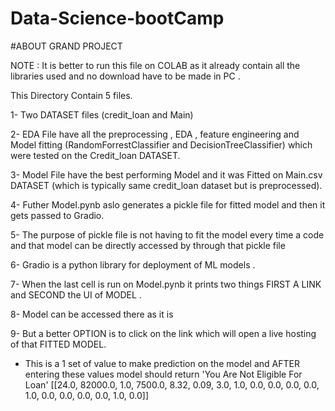 # Data-Science-bootCamp


#ABOUT GRAND PROJECT


NOTE : It is better to run this file on COLAB as it already contain all the libraries used and no download have to be made in PC .


This Directory Contain 5 files.

1- Two DATASET files (credit_loan and Main)

2- EDA File have all the preprocessing , EDA , feature engineering and Model fitting (RandomForrestClassifier and DecisionTreeClassifier) which were tested on the Credit_loan DATASET.

3- Model File have the best performing Model and it was Fitted on Main.csv DATASET (which is typically same credit_loan dataset but is preprocessed).

4- Futher Model.pynb aslo generates a pickle file for fitted model and then it gets passed to Gradio.

5- The purpose of pickle file is not having to fit the model every time a code and that model can be directly accessed by through that pickle file

6- Gradio is a python library for deployment of ML models .

7- When the last cell is run on Model.pynb it prints two things FIRST A LINK and SECOND the UI of MODEL .

8- Model can be accessed there as it is 

9- But a better OPTION is to click on the link which will open a live hosting of that FITTED MODEL.
  
  
- This is a 1 set of value to make prediction on the model and AFTER entering these values model should return 'You Are Not Eligible For Loan' 
  [[24.0,
    82000.0,
    1.0,
    7500.0,
    8.32,
    0.09,
    3.0,
    1.0,
    0.0,
    0.0,
    0.0,
    0.0,
    1.0,
    0.0,
    0.0,
    0.0,
    0.0,
    1.0,
    0.0]]
